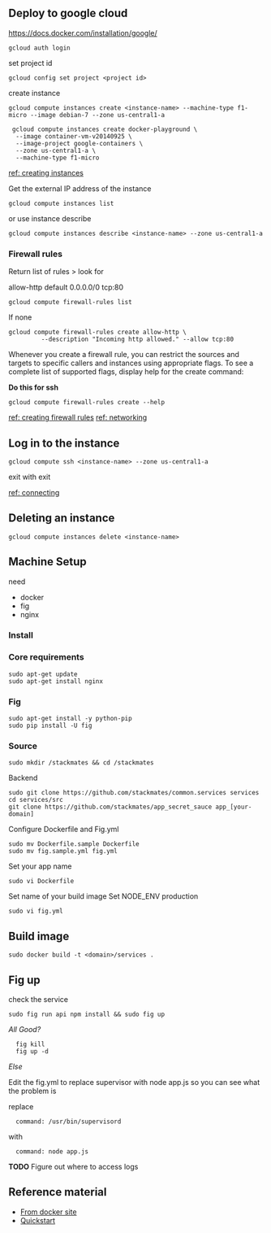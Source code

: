 
## Deploy to google cloud

https://docs.docker.com/installation/google/


```
gcloud auth login
```


set project id
```
gcloud config set project <project id>
```



create instance
```
gcloud compute instances create <instance-name> --machine-type f1-micro --image debian-7 --zone us-central1-a
```

```
 gcloud compute instances create docker-playground \
  --image container-vm-v20140925 \
  --image-project google-containers \
  --zone us-central1-a \
  --machine-type f1-micro
```

[ref: creating instances](https://cloud.google.com/sdk/gcloud/reference/compute/instances/create)


Get the external IP address of the instance
```
gcloud compute instances list
```

or use instance describe
```
gcloud compute instances describe <instance-name> --zone us-central1-a
```


### Firewall rules

Return list of rules > look for

allow-http              default 0.0.0.0/0     tcp:80
```
gcloud compute firewall-rules list
```


If none
```
gcloud compute firewall-rules create allow-http \
         --description "Incoming http allowed." --allow tcp:80
```



Whenever you create a firewall rule, you can restrict the sources and targets to specific callers and instances using appropriate flags. To see a complete list of supported flags, display help for the create command:

**Do this for ssh**

```
gcloud compute firewall-rules create --help
```

[ref: creating firewall rules](https://cloud.google.com/sdk/gcloud/reference/compute/firewall-rules/create)
[ref: networking](https://cloud.google.com/compute/docs/networking)



## Log in to the instance

```
gcloud compute ssh <instance-name> --zone us-central1-a
```

exit with exit

[ref: connecting](https://cloud.google.com/compute/docs/gcloud-compute/#connecting)


## Deleting an instance
```
gcloud compute instances delete <instance-name>
```


## Machine Setup

need

* docker
* fig
* nginx


### Install

### Core requirements
```
sudo apt-get update
sudo apt-get install nginx
```


### Fig

```
sudo apt-get install -y python-pip
sudo pip install -U fig
```


### Source


```
sudo mkdir /stackmates && cd /stackmates
```

Backend
```
sudo git clone https://github.com/stackmates/common.services services
cd services/src
git clone https://github.com/stackmates/app_secret_sauce app_[your-domain]
```


Configure Dockerfile and Fig.yml
```
sudo mv Dockerfile.sample Dockerfile
sudo mv fig.sample.yml fig.yml
```

Set your app name
```
sudo vi Dockerfile
```

Set name of your build image
Set NODE_ENV production
```
sudo vi fig.yml
```

## Build image

```
sudo docker build -t <domain>/services .
```

## Fig up

check the service
```
sudo fig run api npm install && sudo fig up
```

*All Good?*

```
  fig kill
  fig up -d
```

*Else*

Edit the fig.yml to replace supervisor with node app.js so you can see what the problem is

replace
```
  command: /usr/bin/supervisord
```

with
```
  command: node app.js
```

**TODO** Figure out where to access logs


## Reference material

* [From docker site](https://docs.docker.com/installation/google/)
* [Quickstart](https://cloud.google.com/compute/docs/quickstart#create_an_instance)